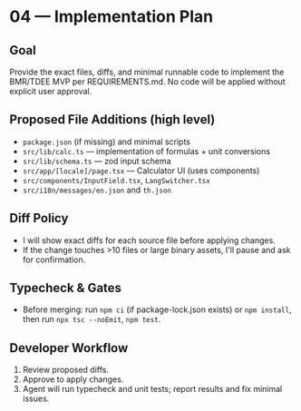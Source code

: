 # 04 — Implementation Plan

## Goal

Provide the exact files, diffs, and minimal runnable code to implement the BMR/TDEE MVP per REQUIREMENTS.md. No code will be applied without explicit user approval.

## Proposed File Additions (high level)

-   `package.json` (if missing) and minimal scripts
-   `src/lib/calc.ts` — implementation of formulas + unit conversions
-   `src/lib/schema.ts` — zod input schema
-   `src/app/[locale]/page.tsx` — Calculator UI (uses components)
-   `src/components/InputField.tsx`, `LangSwitcher.tsx`
-   `src/i18n/messages/en.json` and `th.json`

## Diff Policy

-   I will show exact diffs for each source file before applying changes.
-   If the change touches >10 files or large binary assets, I'll pause and ask for confirmation.

## Typecheck & Gates

-   Before merging: run `npm ci` (if package-lock.json exists) or `npm install`, then run `npx tsc --noEmit`, `npm test`.

## Developer Workflow

1. Review proposed diffs.
2. Approve to apply changes.
3. Agent will run typecheck and unit tests; report results and fix minimal issues.
